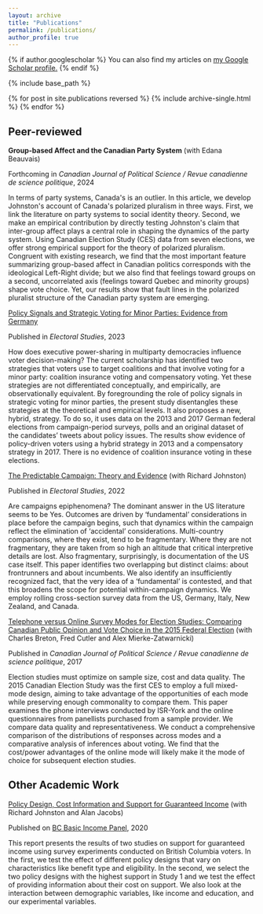 ```yaml
---
layout: archive
title: "Publications"
permalink: /publications/
author_profile: true
---
```


{% if author.googlescholar %}
  You can also find my articles on <u><a href="{{author.googlescholar}}">my Google Scholar profile</a>.</u>
{% endif %}

{% include base_path %}

{% for post in site.publications reversed %}
  {% include archive-single.html %}
{% endfor %}

## Peer-reviewed

**Group-based Affect and the Canadian Party System** (with Edana Beauvais)

Forthcoming in _Canadian Journal of Political Science / Revue canadienne de science politique_, 2024

In terms of party systems, Canada's is an outlier. In this article, we develop Johnston's account of Canada's polarized pluralism in three ways. First, we link the literature on party systems to social identity theory. Second, we make an empirical contribution by directly testing Johnston's claim that inter-group affect plays a central role in shaping the dynamics of the party system. Using Canadian Election Study (CES) data from seven elections, we offer strong empirical support for the theory of polarized pluralism. Congruent with existing research, we find that the most important feature summarizing group-based affect in Canadian politics corresponds with the ideological Left-Right divide; but we also find that feelings toward groups on a second, uncorrelated axis (feelings toward Quebec and minority groups) shape vote choice. Yet, our results show that fault lines in the polarized pluralist structure of the Canadian party system are emerging.


[Policy Signals and Strategic Voting for Minor Parties: Evidence from Germany](https://doi.org/10.1016/j.electstud.2022.102577)

Published in _Electoral Studies_, 2023

How does executive power-sharing in multiparty democracies influence voter decision-making? The current scholarship has identified two strategies that voters use to target coalitions and that involve voting for a minor party: coalition insurance voting and compensatory voting. Yet these strategies are not differentiated conceptually, and empirically, are observationally equivalent. By foregrounding the role of policy signals in strategic voting for minor parties, the present study disentangles these strategies at the theoretical and empirical levels. It also proposes a new, hybrid, strategy. To do so, it uses data on the 2013 and 2017 German federal elections from campaign-period surveys, polls and an original dataset of the candidates’ tweets about policy issues. The results show evidence of policy-driven voters using a hybrid strategy in 2013 and a compensatory strategy in 2017. There is no evidence of coalition insurance voting in these elections.


[The Predictable Campaign: Theory and Evidence](https://authors.elsevier.com/c/1eCKv_5yMsmGYm) (with Richard Johnston)

Published in _Electoral Studies_, 2022

Are campaigns epiphenomena? The dominant answer in the US literature seems to be Yes. Outcomes are driven by ‘fundamental’ considerations in place before the campaign begins, such that dynamics within the campaign reflect the elimination of ‘accidental’ considerations. Multi-country comparisons, where they exist, tend to be fragmentary. Where they are not fragmentary, they are taken from so high an altitude that critical interpretive details are lost. Also fragmentary, surprisingly, is documentation of the US case itself. This paper identifies two overlapping but distinct claims: about frontrunners and about incumbents.  We also identify an insufficiently recognized fact, that the very idea of a ‘fundamental’ is contested, and that this broadens the scope for potential within-campaign dynamics. We employ rolling cross-section survey data from the US, Germany, Italy, New Zealand, and Canada. 


[Telephone versus Online Survey Modes for Election Studies: Comparing Canadian Public Opinion and Vote Choice in the 2015 Federal Election](https://doi.org/10.1017/S0008423917000610) (with Charles Breton, Fred Cutler and Alex Mierke-Zatwarnicki)

Published in _Canadian Journal of Political Science / Revue canadienne de science politique_, 2017

Election studies must optimize on sample size, cost and data quality. The 2015
Canadian Election Study was the first CES to employ a full mixed-mode design, aiming to take
advantage of the opportunities of each mode while preserving enough commonality to compare
them. This paper examines the phone interviews conducted by ISR-York and the online questionnaires
from panellists purchased from a sample provider. We compare data quality and representativeness.
We conduct a comprehensive comparison of the distributions of responses across modes
and a comparative analysis of inferences about voting. We find that the cost/power advantages of
the online mode will likely make it the mode of choice for subsequent election studies.


## Other Academic Work

[Policy Design, Cost Information and Support for Guaranteed Income](https://bcbasicincomepanel.ca/papers/?s=%22Policy+Design%2C+Cost+Information+and+Support+for+Guaranteed+Income%22) (with Richard Johnston and Alan Jacobs)

Published on [BC Basic Income Panel](https://bcbasicincomepanel.ca/), 2020

This report presents the results of two studies on support for guaranteed income using survey experiments conducted on British Columbia voters. In the first, we test the effect of different policy designs that vary on characteristics like benefit type and eligibility. In the second, we select the two policy designs with the highest support in Study 1 and we test the effect of providing information about their cost on support. We also look at the interaction between demographic variables, like income and education, and our experimental variables.

